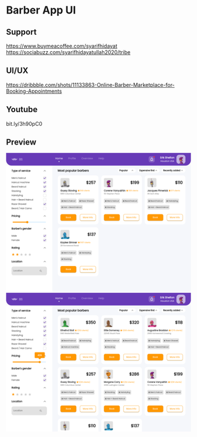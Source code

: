 # Barber App UI

## Support

https://www.buymeacoffee.com/syarifhidayat
https://sociabuzz.com/syarifhidayatullah2020/tribe

## UI/UX

https://dribbble.com/shots/11133863-Online-Barber-Marketplace-for-Booking-Appointments

## Youtube

bit.ly/3h90pC0

## Preview

<p align="middle">
<img src="assets/previews/preview_1.png" alt="Preview 1" width="800">
<img src="assets/previews/preview_2.png" alt="Preview 2" width="800">
</p>

